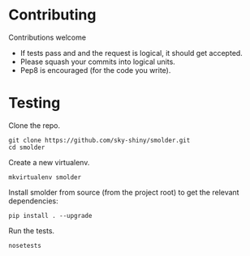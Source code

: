 Contributing
============

Contributions welcome 

- If tests pass and and the request is logical, it should get accepted.  
- Please squash your commits into logical units.
- Pep8 is encouraged (for the code you write).

Testing
=======

Clone the repo.

```
git clone https://github.com/sky-shiny/smolder.git
cd smolder
```

Create a new virtualenv.

```mkvirtualenv smolder```

Install smolder from source (from the project root) to get the relevant dependencies:

```pip install . --upgrade```

Run the tests.

```nosetests```
